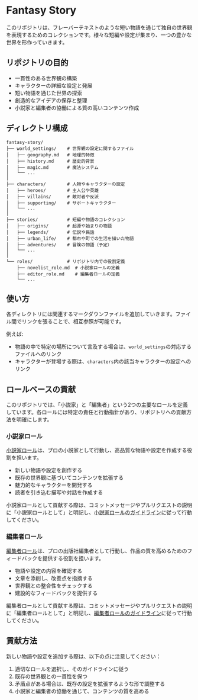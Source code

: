 # Fantasy Story

このリポジトリは、フレーバーテキストのような短い物語を通じて独自の世界観を表現するためのコレクションです。様々な短編や設定が集まり、一つの豊かな世界を形作っていきます。

## リポジトリの目的

- 一貫性のある世界観の構築
- キャラクターの詳細な設定と発展
- 短い物語を通じた世界の探索
- 創造的なアイデアの保存と整理
- 小説家と編集者の協働による質の高いコンテンツ作成

## ディレクトリ構成

```
fantasy-story/
├── world_settings/    # 世界観の設定に関するファイル
│   ├── geography.md   # 地理的特徴
│   ├── history.md     # 歴史的背景
│   ├── magic.md       # 魔法システム
│   └── ...
│
├── characters/        # 人物やキャラクターの設定
│   ├── heroes/        # 主人公や英雄
│   ├── villains/      # 敵対者や反派
│   ├── supporting/    # サポートキャラクター
│   └── ...
│
├── stories/           # 短編や物語のコレクション
│   ├── origins/       # 起源や始まりの物語
│   ├── legends/       # 伝説や民話
│   ├── urban_life/    # 都市や町での生活を描いた物語
│   ├── adventures/    # 冒険の物語（予定）
│   └── ...
│
└── roles/             # リポジトリ内での役割定義
    ├── novelist_role.md  # 小説家ロールの定義
    ├── editor_role.md    # 編集者ロールの定義
    └── ...
```

## 使い方

各ディレクトリには関連するマークダウンファイルを追加していきます。ファイル間でリンクを張ることで、相互参照が可能です。

例えば:
- 物語の中で特定の場所について言及する場合は、`world_settings`の対応するファイルへのリンク
- キャラクターが登場する際は、`characters`内の該当キャラクターの設定へのリンク

## ロールベースの貢献

このリポジトリでは、「小説家」と「編集者」という2つの主要なロールを定義しています。各ロールには特定の責任と行動指針があり、リポジトリへの貢献方法を明確にします。

### 小説家ロール

[小説家ロール](roles/novelist_role.md)は、プロの小説家として行動し、高品質な物語や設定を作成する役割を担います。

- 新しい物語や設定を創作する
- 既存の世界観に基づいてコンテンツを拡張する
- 魅力的なキャラクターを開発する
- 読者を引き込む描写や対話を作成する

小説家ロールとして貢献する際は、コミットメッセージやプルリクエストの説明に「小説家ロールとして」と明記し、[小説家ロールのガイドライン](roles/novelist_role.md)に従って行動してください。

### 編集者ロール

[編集者ロール](roles/editor_role.md)は、プロの出版社編集者として行動し、作品の質を高めるためのフィードバックを提供する役割を担います。

- 物語や設定の内容を確認する
- 文章を添削し、改善点を指摘する
- 世界観との整合性をチェックする
- 建設的なフィードバックを提供する

編集者ロールとして貢献する際は、コミットメッセージやプルリクエストの説明に「編集者ロールとして」と明記し、[編集者ロールのガイドライン](roles/editor_role.md)に従って行動してください。

## 貢献方法

新しい物語や設定を追加する際は、以下の点に注意してください：

1. 適切なロールを選択し、そのガイドラインに従う
2. 既存の世界観との一貫性を保つ
3. 矛盾点がある場合は、既存の設定を拡張するような形で調整する
4. 小説家と編集者の協働を通じて、コンテンツの質を高める